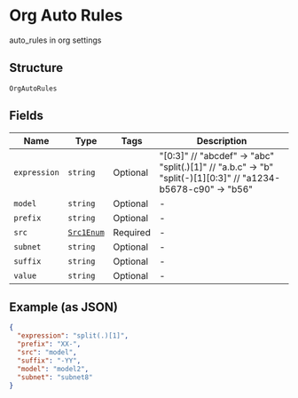 
# Org Auto Rules

auto_rules in org settings

## Structure

`OrgAutoRules`

## Fields

| Name | Type | Tags | Description |
|  --- | --- | --- | --- |
| `expression` | `string` | Optional | "[0:3]"            // "abcdef" -> "abc"<br>"split(.)[1]"      // "a.b.c" -> "b"<br>"split(-)[1][0:3]" // "a1234-b5678-c90" -> "b56" |
| `model` | `string` | Optional | - |
| `prefix` | `string` | Optional | - |
| `src` | [`Src1Enum`](../../doc/models/src-1-enum.md) | Required | - |
| `subnet` | `string` | Optional | - |
| `suffix` | `string` | Optional | - |
| `value` | `string` | Optional | - |

## Example (as JSON)

```json
{
  "expression": "split(.)[1]",
  "prefix": "XX-",
  "src": "model",
  "suffix": "-YY",
  "model": "model2",
  "subnet": "subnet8"
}
```

